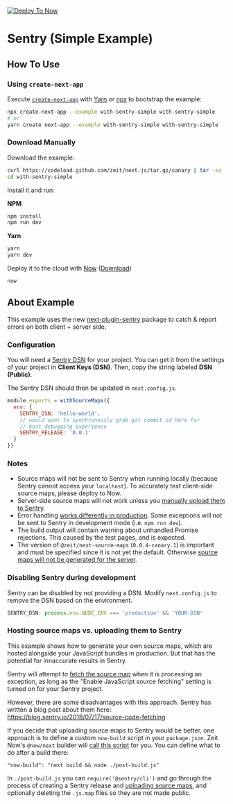 [![Deploy To Now](https://deploy.now.sh/static/button.svg)](https://deploy.now.sh/?repo=https://github.com/zeit/next.js/tree/master/examples/with-sentry-simple)

# Sentry (Simple Example)

## How To Use

### Using `create-next-app`

Execute [`create-next-app`](https://github.com/zeit/next.js/tree/canary/packages/create-next-app) with [Yarn](https://yarnpkg.com/lang/en/docs/cli/create/) or [npx](https://github.com/zkat/npx#readme) to bootstrap the example:

```bash
npx create-next-app --example with-sentry-simple with-sentry-simple
# or
yarn create next-app --example with-sentry-simple with-sentry-simple
```

### Download Manually

Download the example:

```bash
curl https://codeload.github.com/zeit/next.js/tar.gz/canary | tar -xz --strip=2 next.js-canary/examples/with-sentry-simple
cd with-sentry-simple
```

Install it and run:

**NPM**

```bash
npm install
npm run dev
```

**Yarn**

```bash
yarn
yarn dev
```

Deploy it to the cloud with [Now](https://zeit.co/now) ([Download](https://zeit.co/download))

```bash
now
```

## About Example

This example uses the new [next-plugin-sentry](https://github.com/zeit/next.js/tree/canary/packages/next-plugin-sentry) package to catch & report errors on both client + server side.

### Configuration

You will need a [Sentry DSN](https://sentry.io) for your project. You can get it from the settings of your project in **Client Keys (DSN)**. Then, copy the string labeled **DSN (Public)**.

The Sentry DSN should then be updated in `next.config.js`.

```js
module.exports = withSourceMaps({
  env: {
    SENTRY_DSN: 'hello-world',
    // would want to synchronously grab git commit id here for
    // best debugging experience
    SENTRY_RELEASE: '0.0.1'
  }
})
```

### Notes

- Source maps will not be sent to Sentry when running locally (because Sentry cannot access your `localhost`). To accurately test client-side source maps, please deploy to Now.
- Server-side source maps will not work unless you [manually upload them to Sentry](https://docs.sentry.io/platforms/node/sourcemaps/#making-source-maps-available-to-sentry).
- Error handling [works differently in production](https://nextjs.org/docs#custom-error-handling). Some exceptions will not be sent to Sentry in development mode (i.e. `npm run dev`).
- The build output will contain warning about unhandled Promise rejections. This caused by the test pages, and is expected.
- The version of `@zeit/next-source-maps` (`0.0.4-canary.1`) is important and must be specified since it is not yet the default. Otherwise [source maps will not be generated for the server](https://github.com/zeit/next-plugins/issues/377).

### Disabling Sentry during development

Sentry can be disabled by not providing a DSN. Modify `next.config.js` to remove the DSN based on the environment.

```js
SENTRY_DSN: process.env.NODE_ENV === 'production' && 'YOUR-DSN'
```

### Hosting source maps vs. uploading them to Sentry

This example shows how to generate your own source maps, which are hosted alongside your JavaScript bundles in production. But that has the potential for innaccurate results in Sentry.

Sentry will attempt to [fetch the source map](https://docs.sentry.io/platforms/javascript/sourcemaps/#hosting--uploading) when it is processing an exception, as long as the "Enable JavaScript source fetching" setting is turned on for your Sentry project.

However, there are some disadvantages with this approach. Sentry has written a blog post about them here: https://blog.sentry.io/2018/07/17/source-code-fetching

If you decide that uploading source maps to Sentry would be better, one approach is to define a custom `now-build` script in your `package.json`. Zeit Now's `@now/next` builder will [call this script](https://github.com/zeit/now/blob/canary/packages/now-next/src/index.ts#L270) for you. You can define what to do after a build there:

```
"now-build": "next build && node ./post-build.js"
```

In `./post-build.js` you can `require('@sentry/cli')` and go through the process of creating a Sentry release and [uploading source maps](https://docs.sentry.io/cli/releases/#sentry-cli-sourcemaps), and optionally deleting the `.js.map` files so they are not made public.
